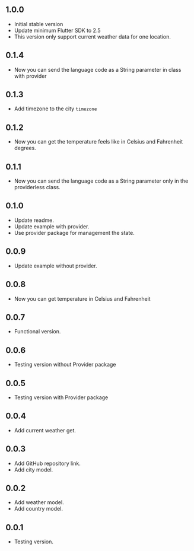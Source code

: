 ## 1.0.0
* Initial stable version
* Update minimum Flutter SDK to 2.5
* This version only support current weather data for one location.

## 0.1.4
* Now you can send the language code as a String parameter in class with provider

## 0.1.3
* Add timezone to the city `timezone`

## 0.1.2
* Now you can get the temperature feels like in Celsius and Fahrenheit degrees.

## 0.1.1
* Now you can send the language code as a String parameter only in the providerless class.

## 0.1.0
* Update readme.
* Update example with provider.
* Use provider package for management the state.

## 0.0.9
* Update example without provider.

## 0.0.8
* Now you can get temperature in Celsius and Fahrenheit

## 0.0.7
* Functional version.

## 0.0.6
* Testing version without Provider package

## 0.0.5
* Testing version with Provider package

## 0.0.4
* Add current weather get.

## 0.0.3
* Add GitHub repository link.
* Add city model.

## 0.0.2
* Add weather model.
* Add country model.

## 0.0.1
* Testing version.
